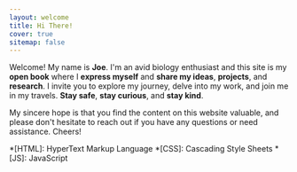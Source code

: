 ```yaml
---
layout: welcome
title: Hi There!
cover: true
sitemap: false
---
```


Welcome! My name is **Joe**. I'm an avid biology enthusiast and this site is my **open book** where I **express myself** and **share my ideas**, **projects**, and **research**. I invite you to explore my journey, delve into my work, and join me in my travels. **Stay safe**, **stay curious**, and **stay kind**. 

 My sincere hope is that you find the content on this website valuable, and please don't hesitate to reach out if you have any questions or need assistance. Cheers!

*[HTML]: HyperText Markup Language
*[CSS]: Cascading Style Sheets
*[JS]: JavaScript